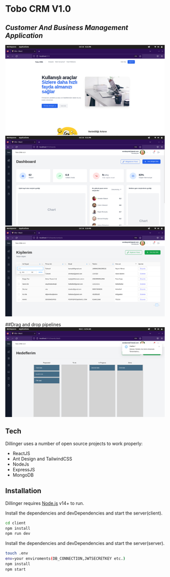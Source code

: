 # Tobo CRM V1.0
## _Customer And Business Management Application_



<img src="./landing.png"></img>
<img src="./dashbaord.png"></img>
<img src="./contacts.png"></img>

##Drag and drop pipelines
<img src="./dnd.png"></img>




## Tech

Dillinger uses a number of open source projects to work properly:

- ReactJS
- Ant Design and TailwindCSS
- NodeJs 
- ExpressJS
- MongoDB



## Installation

Dillinger requires [Node.js](https://nodejs.org/) v14+ to run.

Install the dependencies and devDependencies and start the server(client).

```sh
cd client
npm install
npm run dev
```

Install the dependencies and devDependencies and start the server(server).

```sh
touch .env
env=your enviroments(DB_CONNECTION,JWTSECRETKEY etc.)
npm install
npm start
```

